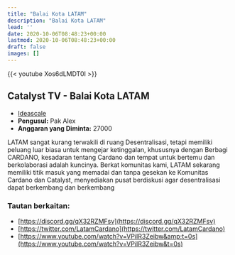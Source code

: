 ```yaml
---
title: "Balai Kota LATAM"
description: "Balai Kota LATAM"
lead: ''
date: 2020-10-06T08:48:23+00:00
lastmod: 2020-10-06T08:48:23+00:00
draft: false
images: []
---
```


{{<  youtube Xos6dLMDT0I >}}

## Catalyst TV - Balai Kota LATAM

- [Ideascale](https://cardano.ideascale.com/c/idea/422150)
- **Pengusul:** Pak Alex
- **Anggaran yang Diminta:** 27000

LATAM sangat kurang terwakili di ruang Desentralisasi, tetapi memiliki peluang luar biasa untuk mengejar ketinggalan, khususnya dengan Berbagi CARDANO, kesadaran tentang Cardano dan tempat untuk bertemu dan berkolaborasi adalah kuncinya. Berkat komunitas kami, LATAM sekarang memiliki titik masuk yang memadai dan tanpa gesekan ke Komunitas Cardano dan Catalyst, menyediakan pusat berdiskusi agar desentralisasi dapat berkembang dan berkembang

### Tautan berkaitan:

- [https://discord.gg/qX32RZMFsv](https://discord.gg/qX32RZMFsv)
- [https://twitter.com/LatamCardano](https://twitter.com/LatamCardano)
- [https://www.youtube.com/watch?v=VPiIR3Zeibw&amp;t=0s](https://www.youtube.com/watch?v=VPiIR3Zeibw&t=0s)
